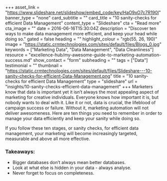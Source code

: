 +++
asset_link = "https://www.slideshare.net/slideshow/embed_code/key/HaO9xO7c7R190l"
banner_type = "none"
card_subtitle = ""
card_title = "10 sanity-checks for efficient Data Management"
content_type = "Slideshare"
cta = "Read more"
cta_image = ""
date = 2016-06-16T15:30:04Z
description = "Discover ten ways to make data management more efficient, and keep your head while doing so."
gated = false
heading = ""
highlight_colour = "rgb(55, 26, 190)"
image = "https://static.crmtechnologies.com/sites/default/files/Blogs_0.jpg"
keywords = ["Marketing Data", "Data Management", "Data Cleanliness"]
resource = "excellence-hub/my-awesome-guide-to-marketing-automation-success.md"
show_contact = "form"
subheading = ""
tags = ["Data"]
testimonial = ""
thumbnail = "https://static.crmtechnologies.com/sites/default/files/Slideshare---10-sanity-checks-for-efficient-Data-Management.png"
title = "10 sanity-checks for efficient Data Management"
type = "slideshare"
url = "insights/10-sanity-checks-efficient-data-management"
+++
Marketers know that data is important yet it isn’t always the most appealing aspect of marketing for creative individuals. Everyone knows how important it is, but nobody wants to deal with it. Like it or not, data is crucial, the lifeblood of campaign success or failure. Without it, marketing automation will not deliver awesomeness. Here are ten things you need to remember in order to manage your data efficiently and keep your sanity while doing so.

If you follow these ten stages, or sanity checks, for efficient data management, your marketing will become increasingly targeted, measurable and above all more effective.

### Takeaways:

* Bigger databases don’t always mean better databases.
* Look at what else is hidden in your data - always analyse.
* Never forget to focus on completeness.